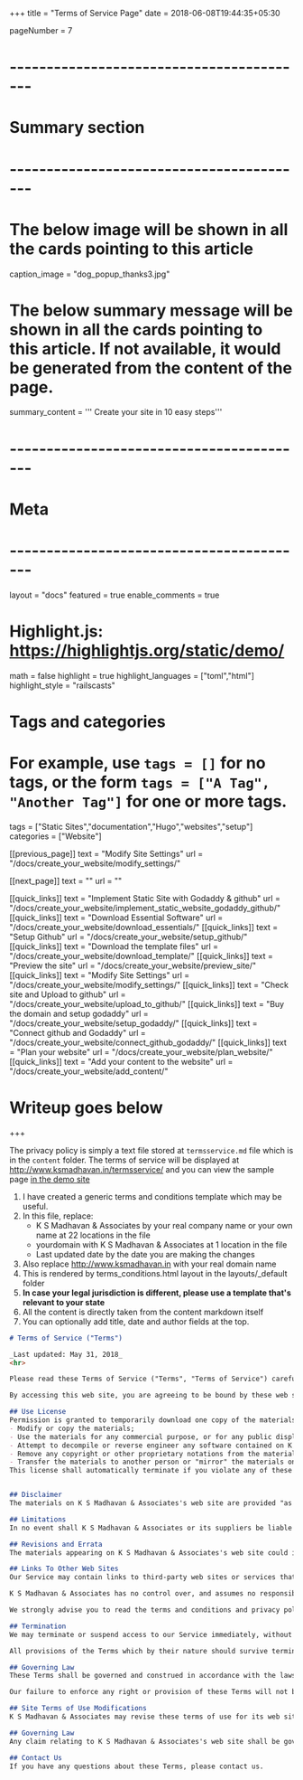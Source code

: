 +++
title = "Terms of Service Page"
date = 2018-06-08T19:44:35+05:30

pageNumber = 7
# -----------------------------------------
# Summary section
# -----------------------------------------
# The below image will be shown in all the cards pointing to this article
caption_image = "dog_popup_thanks3.jpg"
# The below summary message will be shown in all the cards pointing to this article. If not available, it would be generated from the content of the page.
summary_content = '''
Create your site in 10 easy steps'''
# -----------------------------------------
# Meta
# -----------------------------------------
layout = "docs"
featured = true
enable_comments = true

# Highlight.js: https://highlightjs.org/static/demo/
math = false
highlight = true
highlight_languages = ["toml","html"]
highlight_style = "railscasts"

# Tags and categories
# For example, use `tags = []` for no tags, or the form `tags = ["A Tag", "Another Tag"]` for one or more tags.
tags = ["Static Sites","documentation","Hugo","websites","setup"]
categories = ["Website"]

[[previous_page]]
text = "Modify Site Settings"
url = "/docs/create_your_website/modify_settings/"

[[next_page]]
text = ""
url = ""

[[quick_links]]
text = "Implement Static Site with Godaddy & github"
url = "/docs/create_your_website/implement_static_website_godaddy_github/"
[[quick_links]]
text = "Download Essential Software"
url = "/docs/create_your_website/download_essentials/"
[[quick_links]]
text = "Setup Github"
url = "/docs/create_your_website/setup_github/"
[[quick_links]]
text = "Download the template files"
url = "/docs/create_your_website/download_template/"
[[quick_links]]
text = "Preview the site"
url = "/docs/create_your_website/preview_site/"
[[quick_links]]
text = "Modify Site Settings"
url = "/docs/create_your_website/modify_settings/"
[[quick_links]]
text = "Check site and Upload to github"
url = "/docs/create_your_website/upload_to_github/"
[[quick_links]]
text = "Buy the domain and setup godaddy"
url = "/docs/create_your_website/setup_godaddy/"
[[quick_links]]
text = "Connect github and Godaddy"
url = "/docs/create_your_website/connect_github_godaddy/"
[[quick_links]]
text = "Plan your website"
url = "/docs/create_your_website/plan_website/"
[[quick_links]]
text = "Add your content to the website"
url = "/docs/create_your_website/add_content/"

# Writeup goes below
+++

The privacy policy is simply a text file stored at `termsservice.md` file which is in the `content` folder. The terms of service will be displayed at http://www.ksmadhavan.in/termsservice/ and you can view the sample page [in the demo site](https://template.thinkingtree.me/termsservice/)

1. I have created a generic terms and conditions template which may be useful.
2. In this file, replace:
    - K S Madhavan & Associates by your real company name or your own name at 22 locations in the file
    - yourdomain with K S Madhavan & Associates at 1 location in the file
    - Last updated date by the date you are making the changes
3. Also replace http://www.ksmadhavan.in with your real domain name
4. This is rendered by terms_conditions.html layout in the layouts/_default folder
5. **In case your legal jurisdiction is different, please use a template that's relevant to your state**
6. All the content is directly taken from the content markdown itself
7. You can optionally add title, date and author fields at the top.

```markdown
# Terms of Service ("Terms")

_Last updated: May 31, 2018_
<hr>

Please read these Terms of Service ("Terms", "Terms of Service") carefully before using the http://www.ksmadhavan.in website (the "Service") operated by K S Madhavan & Associates ("us", "we", or "our").

By accessing this web site, you are agreeing to be bound by these web site Terms and Conditions of Use, all applicable laws and regulations, and agree that you are responsible for compliance with any applicable local laws. If you do not agree with any of these terms, you are prohibited from using or accessing this site. The materials contained in this web site are protected by applicable copyright and trade mark law.

## Use License
Permission is granted to temporarily download one copy of the materials (information or software) on K S Madhavan & Associates's web site for personal, non-commercial transitory viewing only. This is the grant of a license, not a transfer of title, and under this license you may not:
- Modify or copy the materials;
- Use the materials for any commercial purpose, or for any public display (commercial or non-commercial);
- Attempt to decompile or reverse engineer any software contained on K S Madhavan & Associates's web site;
- Remove any copyright or other proprietary notations from the materials; or
- Transfer the materials to another person or "mirror" the materials on any other server.
This license shall automatically terminate if you violate any of these restrictions and may be terminated by K S Madhavan & Associates at any time. Upon terminating your viewing of these materials or upon the termination of this license, you must destroy any downloaded materials in your possession whether in electronic or printed format.


## Disclaimer
The materials on K S Madhavan & Associates's web site are provided "as is". K S Madhavan & Associates makes no warranties, expressed or implied, and hereby disclaims and negates all other warranties, including without limitation, implied warranties or conditions of merchantability, fitness for a particular purpose, or non-infringement of intellectual property or other violation of rights. Further, K S Madhavan & Associates does not warrant or make any representations concerning the accuracy, likely results, or reliability of the use of the materials on its Internet web site or otherwise relating to such materials or on any sites linked to this site.

## Limitations
In no event shall K S Madhavan & Associates or its suppliers be liable for any damages (including, without limitation, damages for loss of data or profit, or due to business interruption,) arising out of the use or inability to use the materials on K S Madhavan & Associates's Internet site, even if K S Madhavan & Associates or a K S Madhavan & Associates authorized representative has been notified orally or in writing of the possibility of such damage. Because some jurisdictions do not allow limitations on implied warranties, or limitations of liability for consequential or incidental damages, these limitations may not apply to you.

## Revisions and Errata
The materials appearing on K S Madhavan & Associates's web site could include technical, typographical, or photographic errors. K S Madhavan & Associates does not warrant that any of the materials on its web site are accurate, complete, or current. K S Madhavan & Associates may make changes to the materials contained on its web site at any time without notice. K S Madhavan & Associates does not, however, make any commitment to update the materials.

## Links To Other Web Sites
Our Service may contain links to third-party web sites or services that are not owned or controlled by K S Madhavan & Associates. K S Madhavan & Associates has not reviewed all of the sites linked to its Internet web site and is not responsible for the contents of any such linked site. The inclusion of any link does not imply endorsement by K S Madhavan & Associates of the site. Use of any such linked web site is at the user's own risk.

K S Madhavan & Associates has no control over, and assumes no responsibility for, the content, privacy policies, or practices of any third party web sites or services. You further acknowledge and agree that K S Madhavan & Associates shall not be responsible or liable, directly or indirectly, for any damage or loss caused or alleged to be caused by or in connection with use of or reliance on any such content, goods or services available on or through any such web sites or services.

We strongly advise you to read the terms and conditions and privacy policies of any third-party web sites or services that you visit.

## Termination
We may terminate or suspend access to our Service immediately, without prior notice or liability, for any reason whatsoever, including without limitation if you breach the Terms.

All provisions of the Terms which by their nature should survive termination shall survive termination, including, without limitation, ownership provisions, warranty disclaimers, indemnity and limitations of liability.

## Governing Law
These Terms shall be governed and construed in accordance with the laws of Karnataka, India, without regard to its conflict of law provisions.

Our failure to enforce any right or provision of these Terms will not be considered a waiver of those rights. If any provision of these Terms is held to be invalid or unenforceable by a court, the remaining provisions of these Terms will remain in effect. These Terms constitute the entire agreement between us regarding our Service, and supersede and replace any prior agreements we might have between us regarding the Service.

## Site Terms of Use Modifications
K S Madhavan & Associates may revise these terms of use for its web site at any time without notice. By using this web site you are agreeing to be bound by the then current version of these Terms and Conditions of Use.

## Governing Law
Any claim relating to K S Madhavan & Associates's web site shall be governed by the laws of the State of Karnataka without regard to its conflict of law provisions.

## Contact Us
If you have any questions about these Terms, please contact us.
```